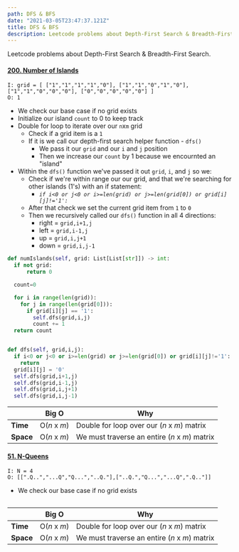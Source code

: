 ```yaml
---
path: DFS & BFS
date: "2021-03-05T23:47:37.121Z"
title: DFS & BFS
description: Leetcode problems about Depth-First Search & Breadth-First Search.
---
```


Leetcode problems about Depth-First Search & Breadth-First Search.

#### [200. Number of Islands](https://leetcode.com/problems/number-of-islands/)

`I: grid = [ ["1","1","1","1","0"], ["1","1","0","1","0"], ["1","1","0","0","0"], ["0","0","0","0","0"] ]`<br/>
`O: 1`<br/>

- We check our base case if no grid exists
- Initialize our island `count` to 0 to keep track
- Double for loop to iterate over our `n`x`m` grid
  - Check if a grid item is a `1`
  - If it is we call our depth-first search helper function - `dfs()`
    - We pass it our `grid` and our `i` and `j` position
    - Then we increase our `count` by 1 because we encournted an "island"
- Within the `dfs()` function we've passed it out `grid`, `i`, and `j` so we:
  - Check if we're within range our our grid, and that we're searching for other islands (1's) with an if statement:
    - _`if i<0 or j<0 or i>=len(grid) or j>=len(grid[0]) or grid[i][j]!='1':`_
  - After that check we set the current grid item from `1` to `0`
  - Then we recursively called our `dfs()` function in all 4 directions:
    - right = `grid,i+1,j`
    - left = `grid,i-1,j`
    - up = `grid,i,j+1`
    - down = `grid,i,j-1`

```python
def numIslands(self, grid: List[List[str]]) -> int:
  if not grid:
      return 0

  count=0

  for i in range(len(grid)):
    for j in range(len(grid[0])):
      if grid[i][j] == '1':
        self.dfs(grid,i,j)
        count += 1
  return count


def dfs(self, grid,i,j):
  if i<0 or j<0 or i>=len(grid) or j>=len(grid[0]) or grid[i][j]!='1':
    return
  grid[i][j] = '0'
  self.dfs(grid,i+1,j)
  self.dfs(grid,i-1,j)
  self.dfs(grid,i,j+1)
  self.dfs(grid,i,j-1)
```

|           | Big O                      | Why                                                         |
| --------- | -------------------------- | ----------------------------------------------------------- |
| **Time**  | O(<em>n</em> x <em>m</em>) | Double for loop over our (<em>n</em> x <em>m</em>) matrix   |
| **Space** | O(<em>n</em> x <em>m</em>) | We must traverse an entire (<em>n</em> x <em>m</em>) matrix |

#### [51. N-Queens](https://leetcode.com/problems/n-queens/)

`I: N = 4`<br/>
`O: [[".Q..","...Q","Q...","..Q."],["..Q.","Q...","...Q",".Q.."]]`<br/>

- We check our base case if no grid exists

```python

```

|           | Big O                      | Why                                                         |
| --------- | -------------------------- | ----------------------------------------------------------- |
| **Time**  | O(<em>n</em> x <em>m</em>) | Double for loop over our (<em>n</em> x <em>m</em>) matrix   |
| **Space** | O(<em>n</em> x <em>m</em>) | We must traverse an entire (<em>n</em> x <em>m</em>) matrix |
